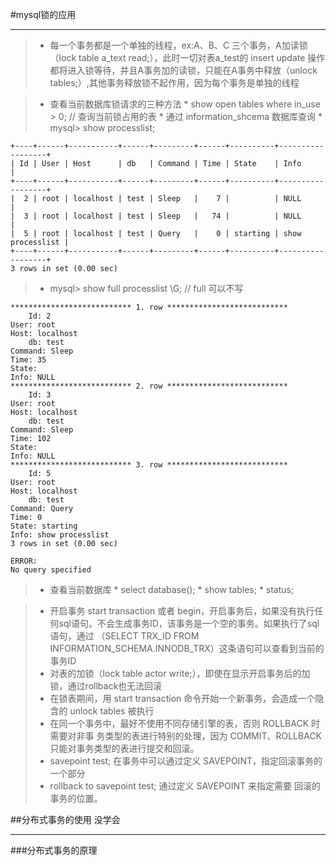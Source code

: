 #mysql锁的应用
****

> * 每一个事务都是一个单独的线程，ex:A、B、C 三个事务，A加读锁（lock table a_text read;），此时一切对表a_test的 insert update 操作都将进入锁等待，并且A事务加的读锁，只能在A事务中释放（unlock tables;）,其他事务释放锁不起作用，因为每个事务是单独的线程

> * 查看当前数据库锁请求的三种方法
	* show open tables where in_use > 0; // 查询当前锁占用的表
	* 通过 information_shcema 数据库查询
 	* mysql> show processlist;
 	
	+----+------+-----------+------+---------+------+----------+------------------+
	| Id | User | Host      | db   | Command | Time | State    | Info             |
	+----+------+-----------+------+---------+------+----------+------------------+
	|  2 | root | localhost | test | Sleep   |    7 |          | NULL             |
	|  3 | root | localhost | test | Sleep   |   74 |          | NULL             |
	|  5 | root | localhost | test | Query   |    0 | starting | show processlist |
	+----+------+-----------+------+---------+------+----------+------------------+
	3 rows in set (0.00 sec)
 	
> 	* mysql>  show full processlist \G; // full 可以不写

	*************************** 1. row ***************************
     	Id: 2
   	User: root
   	Host: localhost
     	db: test
	Command: Sleep
   	Time: 35
  	State:
   	Info: NULL
	*************************** 2. row ***************************
     	Id: 3
   	User: root
   	Host: localhost
     	db: test
	Command: Sleep
   	Time: 102
  	State:
   	Info: NULL
	*************************** 3. row ***************************
     	Id: 5
   	User: root
   	Host: localhost
     	db: test
	Command: Query
   	Time: 0
  	State: starting
   	Info: show processlist
	3 rows in set (0.00 sec)

	ERROR:
	No query specified

> * 查看当前数据库
	* select database();
	* show tables;
	* status;

> * 开启事务 start transaction  或者 begin，开启事务后，如果没有执行任何sql语句。不会生成事务ID，该事务是一个空的事务。如果执行了sql语句，通过 （SELECT TRX_ID FROM INFORMATION_SCHEMA.INNODB_TRX）这条语句可以查看到当前的事务ID
> * 对表的加锁（lock table actor write;），即使在显示开启事务后的加锁，通过rollback也无法回滚
> * 在锁表期间，用 start transaction 命令开始一个新事务，会造成一个隐含的 unlock tables 被执行
> * 在同一个事务中，最好不使用不同存储引擎的表，否则 ROLLBACK 时需要对非事 务类型的表进行特别的处理，因为 COMMIT、ROLLBACK 只能对事务类型的表进行提交和回滚。
> * savepoint test; 在事务中可以通过定义 SAVEPOINT，指定回滚事务的一个部分
> * rollback to savepoint test; 通过定义 SAVEPOINT 来指定需要 回滚的事务的位置。

##分布式事务的使用 没学会
****

###分布式事务的原理
> 
